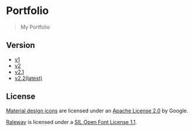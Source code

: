 # Portfolio

> My Portfolio

## Version

- [v1](https://astro36.me/v1/)
- [v2](https://astro36.me/v2/)
- [v2.1](https://astro36.me/v2.1/)
- [v2.2(latest)](https://astro36.me/)

## License

[Material design icons](https://material.io/tools/icons/) are licensed under an [Apache License 2.0](https://github.com/google/material-design-icons/blob/master/LICENSE) by Google.

[Raleway](https://github.com/impallari/Raleway/) is licensed under a [SIL Open Font License 1.1](https://github.com/impallari/Raleway/blob/master/OFL.txt).
